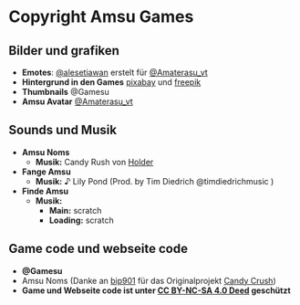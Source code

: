 # Copyright Amsu Games


## Bilder und grafiken

- **Emotes**: [@alesetiawan](https://www.fiverr.com/alesetiawan) erstelt für [@Amaterasu_vt](https://amaterasuvt.carrd.co/)
- **Hintergrund in den Games** [pixabay](https://pixabay.com/de/) und [freepik](https://de.freepik.com)
- **Thumbnails** @Gamesu
- **Amsu Avatar** [@Amaterasu_vt](https://amaterasuvt.carrd.co/)

## Sounds und Musik

- **Amsu Noms**
    - **Musik:** Candy Rush von [Holder](https://www.shazam.com/de/artist/holder/151664263)
- **Fange Amsu**
    - **Musik:** ♪ Lily Pond (Prod. by Tim Diedrich @timdiedrichmusic )
- **Finde Amsu**
    - **Musik:**
	  - **Main:** scratch
	  - **Loading:** scratch

## Game code und webseite code

- **@Gamesu**
- Amsu Noms (Danke an [bip901](https://scratch.mit.edu/users/bip901) für das Originalprojekt [Candy Crush](https://scratch.mit.edu/projects/136425567))
- **Game und Webseite code ist unter [CC BY-NC-SA 4.0 Deed](https://creativecommons.org/licenses/by-nc-sa/4.0/deed.de) geschützt**
